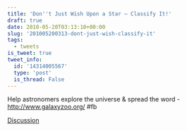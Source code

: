 ```yaml
---
title: 'Don''t Just Wish Upon a Star – Classify It!'
draft: true
date: 2010-05-20T03:13:10+00:00
slug: '201005200313-dont-just-wish-classify-it'
tags:
  - tweets
is_tweet: true
tweet_info:
  id: '14314005567'
  type: 'post'
  is_thread: False
---
```




Help astronomers explore the universe & spread the word - http://www.galaxyzoo.org/ #fb

[Discussion](https://x.com/sytelus/status/14314005567)
